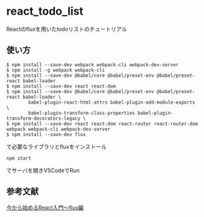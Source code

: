 # react_todo_list
Reactのfluxを用いたtodoリストのチュートリアル

## 使い方
```
$ npm install --save-dev webpack webpack-cli webpack-dev-server
$ npm install -g webpack webpack-cli
$ npm install --save-dev @babel/core @babel/preset-env @babel/preset-react babel-loader
$ npm install --save-dev react react-dom
$ npm install --save-dev @babel/core @babel/preset-env @babel/preset-react babel-loader \
        babel-plugin-react-html-attrs babel-plugin-add-module-exports \
        babel-plugin-transform-class-properties babel-plugin-transform-decorators-legacy \
$ npm install --save-dev react react-dom react-router react-router-dom webpack webpack-cli webpack-dev-server
$ npm install --save-dev flux
```
で必要なライブラリとfluxをインストール
```
npm start
```
でサーバを開きVSCodeでRun

## 参考文献
[今から始めるReact入門〜flux編](https://qiita.com/TsutomuNakamura/items/cb3b6109fb21730cd73f)
